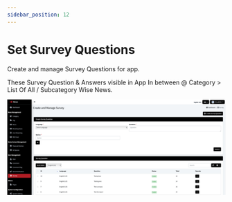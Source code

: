 ```yaml
---
sidebar_position: 12
---
```


# Set Survey Questions

Create and manage Survey Questions for app.

These Survey Question & Answers visible in App In between @ Category > List Of All / Subcategory Wise News.

![Survey Questions](/images/panel/survey_questions.png)
